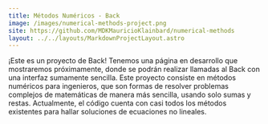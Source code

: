```yaml
---
title: Métodos Numéricos - Back
image: /images/numerical-methods-project.png
site: https://github.com/MDKMauricioKlainbard/numerical-methods
layout: ../../layouts/MarkdownProjectLayout.astro
---
```

¡Este es un proyecto de Back! Tenemos una página en desarrollo que mostraremos próximamente, donde se podrán realizar llamadas al Back con una interfaz sumamente sencilla. Este proyecto consiste en métodos numéricos para ingenieros, que son formas de resolver problemas complejos de matemáticas de manera más sencilla, usando solo sumas y restas. Actualmente, el código cuenta con casi todos los métodos existentes para hallar soluciones de ecuaciones no lineales.